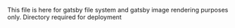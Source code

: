 This file is here for gatsby file system and gatsby image rendering purposes only.
Directory required for deployment
